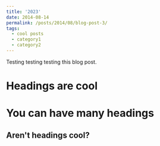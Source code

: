 ```yaml
---
title: '2023'
date: 2014-08-14
permalink: /posts/2014/08/blog-post-3/
tags:
  - cool posts
  - category1
  - category2
---
```


Testing testing testing this blog post. 

Headings are cool
======

You can have many headings
======

Aren't headings cool?
------
